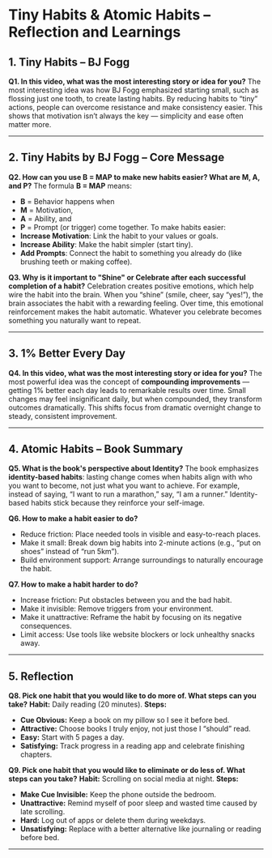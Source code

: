 # Tiny Habits & Atomic Habits – Reflection and Learnings

## 1. Tiny Habits – BJ Fogg 
**Q1. In this video, what was the most interesting story or idea for you?**
The most interesting idea was how BJ Fogg emphasized starting small, such as flossing just one tooth, to create lasting habits. By reducing habits to “tiny” actions, people can overcome resistance and make consistency easier. This shows that motivation isn’t always the key — simplicity and ease often matter more.

---

## 2. Tiny Habits by BJ Fogg – Core Message
**Q2. How can you use B = MAP to make new habits easier? What are M, A, and P?** 
The formula **B = MAP** means: 
- **B** = Behavior happens when 
- **M** = Motivation, 
- **A** = Ability, and 
- **P** = Prompt (or trigger) come together.
To make habits easier:
- **Increase Motivation**: Link the habit to your values or goals.
- **Increase Ability**: Make the habit simpler (start tiny). 
- **Add Prompts**: Connect the habit to something you already do (like brushing teeth or making coffee). 

**Q3. Why is it important to "Shine" or Celebrate after each successful completion of a habit?** 
Celebration creates positive emotions, which help wire the habit into the brain. When you “shine” (smile, cheer, say “yes!”), the brain associates the habit with a rewarding feeling. Over time, this emotional reinforcement makes the habit automatic. Whatever you celebrate becomes something you naturally want to repeat.

---

## 3. 1% Better Every Day
**Q4. In this video, what was the most interesting story or idea for you?** 
The most powerful idea was the concept of **compounding improvements** — getting 1% better each day leads to remarkable results over time. Small changes may feel insignificant daily, but when compounded, they transform outcomes dramatically. This shifts focus from dramatic overnight change to steady, consistent improvement.

---

## 4. Atomic Habits – Book Summary
**Q5. What is the book's perspective about Identity?** 
The book emphasizes **identity-based habits**: lasting change comes when habits align with who you want to become, not just what you want to achieve. For example, instead of saying, “I want to run a marathon,” say, “I am a runner.” Identity-based habits stick because they reinforce your self-image.

**Q6. How to make a habit easier to do?** 
- Reduce friction: Place needed tools in visible and easy-to-reach places. 
- Make it small: Break down big habits into 2-minute actions (e.g., “put on shoes” instead of “run 5km”). 
- Build environment support: Arrange surroundings to naturally encourage the habit. 

**Q7. How to make a habit harder to do?** 
- Increase friction: Put obstacles between you and the bad habit. 
- Make it invisible: Remove triggers from your environment. 
- Make it unattractive: Reframe the habit by focusing on its negative consequences. 
- Limit access: Use tools like website blockers or lock unhealthy snacks away. 

---

## 5. Reflection
**Q8. Pick one habit that you would like to do more of. What steps can you take?** 
**Habit:** Daily reading (20 minutes). 
**Steps:** 
- **Cue Obvious:** Keep a book on my pillow so I see it before bed. 
- **Attractive:** Choose books I truly enjoy, not just those I “should” read. 
- **Easy:** Start with 5 pages a day. 
- **Satisfying:** Track progress in a reading app and celebrate finishing chapters. 

**Q9. Pick one habit that you would like to eliminate or do less of. What steps can you take?** 
**Habit:** Scrolling on social media at night. 
**Steps:** 
- **Make Cue Invisible:** Keep the phone outside the bedroom. 
- **Unattractive:** Remind myself of poor sleep and wasted time caused by late scrolling. 
- **Hard:** Log out of apps or delete them during weekdays. 
- **Unsatisfying:** Replace with a better alternative like journaling or reading before bed. 

---
